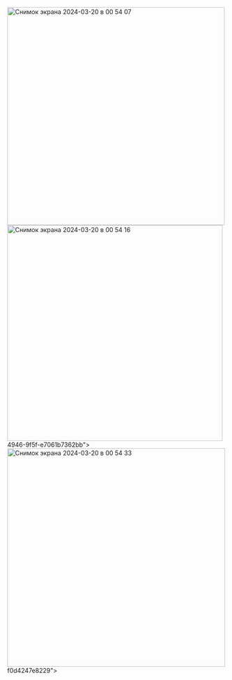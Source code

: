 <img width="499" alt="Снимок экрана 2024-03-20 в 00 54 07" src="https://github.com/GYBR1w/zadanie4/assets/49815054/52324091-b369-4eae-9845-2a669c089e01">
<img width="494" alt="Снимок экрана 2024-03-20 в 00 54 16" src="https://github.com/GYBR1w/zadanie4/assets/49815054/e9ae939e-7d12-<img width="503" alt="Снимок экрана 2024-03-20 в 00 54 26" src="https://github.com/GYBR1w/zadanie4/assets/49815054/b2f4bcac-8de3-4bf1-bbb4-4a52578682e1">
4946-9f5f-e7061b7362bb">
<img width="500" alt="Снимок экрана 2024-03-20 в 00 54 33" src="https://github.com/GYBR1w/zadanie4/assets/49815054/243a2c31-93d1-485e-ad93-<img width="499" alt="Снимок экрана 2024-03-20 в 00 54 42" src="https://github.com/GYBR1w/zadanie4/assets/49815054/dd6858c8-6d25-41f5-970d-ed0ee64608c2">
f0d4247e8229">
